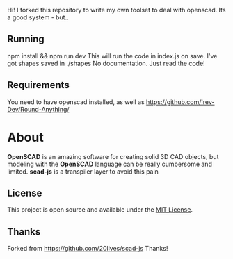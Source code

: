 Hi! I forked this repository to write my own toolset to deal with openscad. Its a good system - but..

## Running
npm install && npm run dev
This will run the code in index.js on save. I've got shapes saved in ./shapes
No documentation. Just read the code!

## Requirements
You need to have openscad installed, as well as https://github.com/Irev-Dev/Round-Anything/

# About
**OpenSCAD** is an amazing software for creating solid 3D CAD objects, but modeling with the **OpenSCAD** language can be really cumbersome and limited. **scad-js** is a transpiler layer to avoid this pain

## License
This project is open source and available under the [MIT License](LICENSE).

## Thanks
Forked from https://github.com/20lives/scad-js
Thanks!